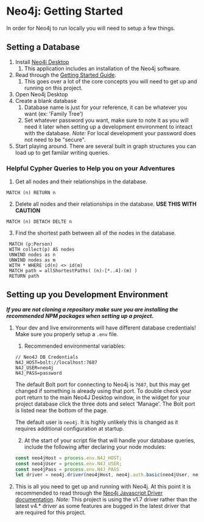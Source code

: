 # Neo4j: Getting Started

In order for Neo4j to run locally you will need to setup a few things.

## Setting a Database

1. Install [Neo4j Desktop](https://neo4j.com/download/)
   1. This application includes an installation of the Neo4j software.
2. Read through the [Getting Started Guide](https://neo4j.com/docs/getting-started/current/).
   1. This goes over a lot of the core concepts you will need to get up and running on this project.
3. Open Neo4j Desktop
4. Create a blank database
   1. Database name is just for your reference, it can be whatever you want (ex: 'Family Tree')
   2. Set whatever password you want, make sure to note it as you will need it later when setting up a development environment to inteact with the database. *Note:* For local development your password does not need to be "secure".
5. Start playing around. There are several built in graph structures you can load up to get familar writing queries.

### Helpful Cypher Queries to Help you on your Adventures

1. Get all nodes and their relationships in the database.

  ```cypher
  MATCH (n) RETURN n
  ```

2. Delete all nodes and their relationships in the database. **USE THIS WITH CAUTION**

  ```cypher
  MATCH (n) DETACH DELTE n
  ```

3. Find the shortest path between all of the nodes in the database.

  ```cypher
   MATCH (p:Person)
   WITH collect(p) AS nodes
   UNWIND nodes as n
   UNWIND nodes as m
   WITH * WHERE id(n) <> id(m)
   MATCH path = allShortestPaths( (n)-[*..4]-(m) )
   RETURN path
   ```

## Setting up you Development Environment

***If you are not cloning a repository make sure you are installing the recommended NPM packages when setting up a project.***

1. Your dev and live environments will have different database credentials! Make sure you properly setup a `.env` file.
   1. Recommended environmental variables:

    ```env
    // Neo4J DB Credentials
    N4J_HOST=bolt://localhost:7687
    N4J_USER=neo4j
    N4J_PASS=password
    ```

    The default Bolt port for connecting to Neo4j is `7687`, but this may get changed if something is already using that port. To double check your port return to the main Neo4J Desktop window, in the widget for your project database click the three dots and select 'Manage'. The Bolt port is listed near the bottom of the page.

    The default user is `neo4j`. It is highly unlikely this is changed as it requires additional configuration at startup.

   2. At the start of your script file that will handle your database queries, include the following after declaring your node modules:

    ```javascript
    const neo4jHost = process.env.N4J_HOST;
    const neo4jUser = process.env.N4J_USER;
    const neo4jPass = process.env.N4J_PASS
    let driver = neo4j.driver(neo4jHost, neo4j.auth.basic(neo4jUser, neo4jPass));
    ```

2. This is all you need to get up and running with Neo4j. At this point it is recommended to read through the [Neo4j Javascript Driver documentation](https://neo4j.com/docs/driver-manual/1.7/). *Note:* This project is using the v1.7 driver rather than the latest v4.* driver as some features are bugged in the latest driver that are required for this project.
